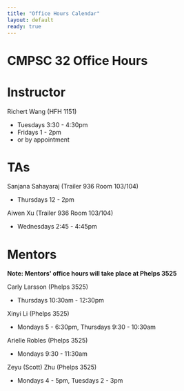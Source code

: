 ```yaml
---
title: "Office Hours Calendar"
layout: default
ready: true
---
```


<h1><strong>CMPSC 32 Office Hours</strong></h1>

# Instructor
Richert Wang (HFH 1151)
* Tuesdays 3:30 - 4:30pm
* Fridays 1 - 2pm
* or by appointment

# TAs
Sanjana Sahayaraj (Trailer 936 Room 103/104)
* Thursdays 12 - 2pm

Aiwen Xu (Trailer 936 Room 103/104)
* Wednesdays 2:45 - 4:45pm

# Mentors

<b> Note: Mentors' office hours will take place at Phelps 3525 </b>

Carly Larsson (Phelps 3525)
* Thursdays 10:30am - 12:30pm

Xinyi Li (Phelps 3525)
* Mondays 5 - 6:30pm, Thursdays 9:30 - 10:30am

Arielle Robles (Phelps 3525)
* Mondays 9:30 - 11:30am

Zeyu (Scott) Zhu (Phelps 3525)
* Mondays 4 - 5pm, Tuesdays 2 - 3pm


